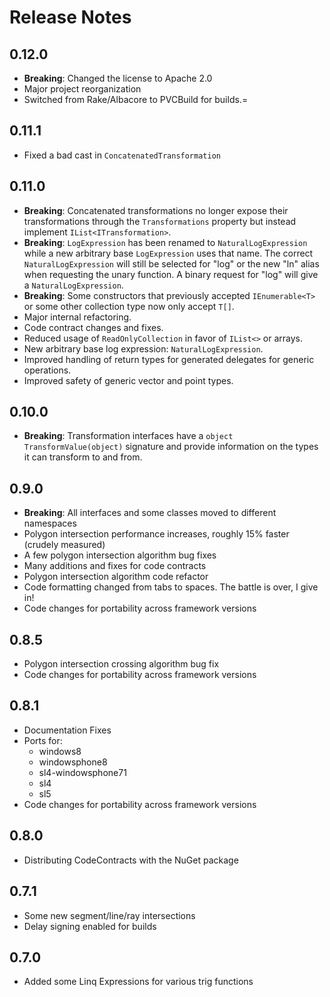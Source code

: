 Release Notes
=============

## 0.12.0

- **Breaking**: Changed the license to Apache 2.0
- Major project reorganization
- Switched from Rake/Albacore to PVCBuild for builds.=

## 0.11.1

- Fixed a bad cast in `ConcatenatedTransformation`

## 0.11.0

- **Breaking**: Concatenated transformations no longer expose their transformations through the `Transformations` property but instead implement `IList<ITransformation>`.
- **Breaking**: `LogExpression` has been renamed to `NaturalLogExpression` while a new arbitrary base `LogExpression` uses that name. The correct `NaturalLogExpression` will still be selected for "log"  or the new "ln" alias when requesting the unary function. A binary request for "log" will give a `NaturalLogExpression`.
- **Breaking**: Some constructors that previously accepted `IEnumerable<T>` or some other collection type now only accept `T[]`. 
- Major internal refactoring.
- Code contract changes and fixes.
- Reduced usage of `ReadOnlyCollection` in favor of `IList<>` or arrays.
- New arbitrary base log expression: `NaturalLogExpression`.
- Improved handling of return types for generated delegates for generic operations.
- Improved safety of generic vector and point types.

## 0.10.0

- **Breaking**: Transformation interfaces have a `object TransformValue(object)` signature and provide information on the types it can transform to and from.


## 0.9.0

- **Breaking**: All interfaces and some classes moved to different namespaces
- Polygon intersection performance increases, roughly 15% faster (crudely measured)
- A few polygon intersection algorithm bug fixes
- Many additions and fixes for code contracts
- Polygon intersection algorithm code refactor
- Code formatting changed from tabs to spaces. The battle is over, I give in!
- Code changes for portability across framework versions

## 0.8.5

- Polygon intersection crossing algorithm bug fix
- Code changes for portability across framework versions

## 0.8.1

- Documentation Fixes
- Ports for:
	- windows8
	- windowsphone8
	- sl4-windowsphone71
	- sl4
	- sl5
- Code changes for portability across framework versions

## 0.8.0

- Distributing CodeContracts with the NuGet package

## 0.7.1

- Some new segment/line/ray intersections
- Delay signing enabled for builds

## 0.7.0

- Added some Linq Expressions for various trig functions